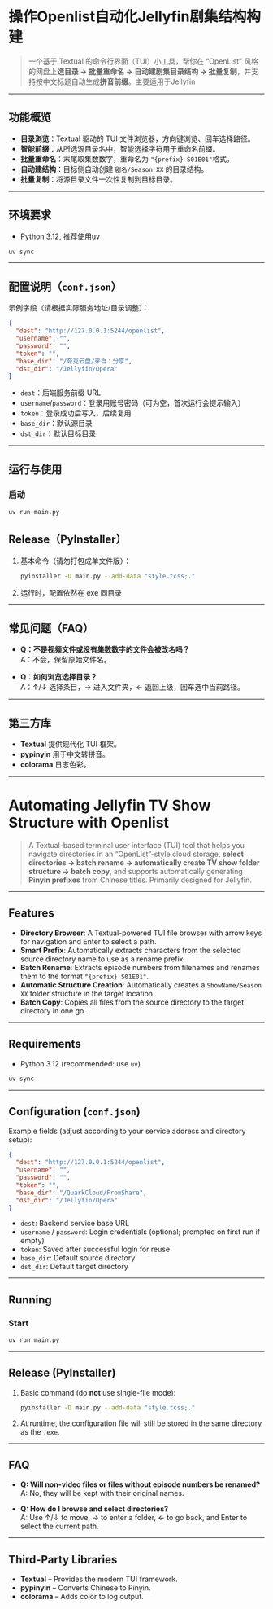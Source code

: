 # 操作Openlist自动化Jellyfin剧集结构构建

> 一个基于 Textual 的命令行界面（TUI）小工具，帮你在 “OpenList” 风格的网盘上**选目录 → 批量重命名 → 自动建剧集目录结构 → 批量复制**，并支持按中文标题自动生成**拼音前缀**。主要适用于Jellyfin

---

## 功能概览

- **目录浏览**：Textual 驱动的 TUI 文件浏览器，方向键浏览、回车选择路径。  
- **智能前缀**：从所选源目录名中，智能选择字符用于重命名前缀。  
- **批量重命名**：末尾取集数数字，重命名为 `"{prefix} S01E01"`格式。  
- **自动建结构**：目标侧自动创建 `剧名/Season XX` 的目录结构。  
- **批量复制**：将源目录文件一次性复制到目标目录。

---

## 环境要求

- Python 3.12, 推荐使用uv

```bash
uv sync
```

---

## 配置说明（`conf.json`）

示例字段（请根据实际服务地址/目录调整）：

```json
{
  "dest": "http://127.0.0.1:5244/openlist",
  "username": "",
  "password": "",
  "token": "",
  "base_dir": "/夸克云盘/来自：分享",
  "dst_dir": "/Jellyfin/Opera"
}
```

- `dest`：后端服务前缀 URL  
- `username`/`password`：登录用账号密码（可为空，首次运行会提示输入）  
- `token`：登录成功后写入，后续复用
- `base_dir`：默认源目录
- `dst_dir`：默认目标目录

---

## 运行与使用

### 启动
```bash
uv run main.py
```

## Release（PyInstaller）

1. 基本命令（请勿打包成单文件版）：
   ```bash
   pyinstaller -D main.py --add-data "style.tcss;."
   ```
2. 运行时，配置依然在 exe 同目录
---

## 常见问题（FAQ）

- **Q：不是视频文件或没有集数数字的文件会被改名吗？**  
  A：不会，保留原始文件名。

- **Q：如何浏览选择目录？**  
  A：↑/↓ 选择条目，→ 进入文件夹，← 返回上级，回车选中当前路径。

---

## 第三方库

- **Textual** 提供现代化 TUI 框架。  
- **pypinyin** 用于中文转拼音。  
- **colorama** 日志色彩。

---

# Automating Jellyfin TV Show Structure with Openlist

> A Textual-based terminal user interface (TUI) tool that helps you navigate directories in an “OpenList”-style cloud storage, **select directories → batch rename → automatically create TV show folder structure → batch copy**, and supports automatically generating **Pinyin prefixes** from Chinese titles. Primarily designed for Jellyfin.

---

## Features

- **Directory Browser**: A Textual-powered TUI file browser with arrow keys for navigation and Enter to select a path.  
- **Smart Prefix**: Automatically extracts characters from the selected source directory name to use as a rename prefix.  
- **Batch Rename**: Extracts episode numbers from filenames and renames them to the format `"{prefix} S01E01"`.  
- **Automatic Structure Creation**: Automatically creates a `ShowName/Season XX` folder structure in the target location.  
- **Batch Copy**: Copies all files from the source directory to the target directory in one go.

---

## Requirements

- Python 3.12 (recommended: use `uv`)

```bash
uv sync
```

---

## Configuration (`conf.json`)

Example fields (adjust according to your service address and directory setup):

```json
{
  "dest": "http://127.0.0.1:5244/openlist",
  "username": "",
  "password": "",
  "token": "",
  "base_dir": "/QuarkCloud/FromShare",
  "dst_dir": "/Jellyfin/Opera"
}
```

- `dest`: Backend service base URL  
- `username` / `password`: Login credentials (optional; prompted on first run if empty)  
- `token`: Saved after successful login for reuse  
- `base_dir`: Default source directory  
- `dst_dir`: Default target directory  

---

## Running

### Start
```bash
uv run main.py
```

---

## Release (PyInstaller)

1. Basic command (do **not** use single-file mode):
   ```bash
   pyinstaller -D main.py --add-data "style.tcss;."
   ```
2. At runtime, the configuration file will still be stored in the same directory as the `.exe`.

---

## FAQ

- **Q: Will non-video files or files without episode numbers be renamed?**  
  A: No, they will be kept with their original names.

- **Q: How do I browse and select directories?**  
  A: Use ↑/↓ to move, → to enter a folder, ← to go back, and Enter to select the current path.

---

## Third-Party Libraries

- **Textual** – Provides the modern TUI framework.  
- **pypinyin** – Converts Chinese to Pinyin.  
- **colorama** – Adds color to log output.

